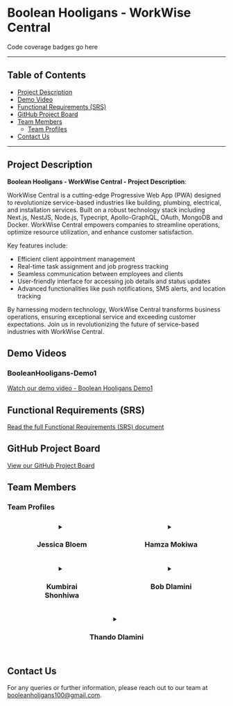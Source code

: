 # Boolean Hooligans - WorkWise Central

Code coverage badges go here

---

## Table of Contents
- [Project Description](#project-description)
- [Demo Video](#demo-video)
- [Functional Requirements (SRS)](#functional-requirements-srs)
- [GitHub Project Board](#github-project-board)
- [Team Members](#team-members)
  - [Team Profiles](#team-profiles)
- [Contact Us](#contact-us)

---

## Project Description

**Boolean Hooligans - WorkWise Central - Project Description**:

WorkWise Central is a cutting-edge Progressive Web App (PWA) designed to revolutionize service-based industries like building, plumbing, electrical, and installation services. Built on a robust technology stack including Next.js, NestJS, Node.js, Typecript, Apollo-GraphQL, OAuth, MongoDB and Docker. WorkWise Central empowers companies to streamline operations, optimize resource utilization, and enhance customer satisfaction.

Key features include:

- Efficient client appointment management
- Real-time task assignment and job progress tracking
- Seamless communication between employees and clients
- User-friendly interface for accessing job details and status updates
- Advanced functionalities like push notifications, SMS alerts, and location tracking

By harnessing modern technology, WorkWise Central transforms business operations, ensuring exceptional service and exceeding customer expectations. Join us in revolutionizing the future of service-based industries with WorkWise Central.

## Demo Videos
### BooleanHooligans-Demo1

[Watch our demo video - Boolean Hooligans Demo1](#)

## Functional Requirements (SRS)

[Read the full Functional Requirements (SRS) document](#)

## GitHub Project Board

[View our GitHub Project Board](#)

## Team Members

### Team Profiles

<div style="display: flex; justify-content: space-around; flex-wrap: wrap;">

  <details style="flex-basis: 30%; margin: 10px;">
    <summary style="text-align: center;"><h3>Jessica Bloem</h3></summary>
    <div style="display: flex; align-items: center;">
      <img src="res/img/team%20photos/Jess.jpg" alt="Jessica Bloem" width="100" height="100" style="margin-right: 15px;">
      <div>
        <p><strong>Project Manager, Business Analyst, System Architect and Integration Engineer</strong></p>
        <p>Jessica is a diligent and committed Computer Science student at the University of Pretoria. With experience working in programming languages including C++, Java, and Python, she possesses a strong foundation in software development. Her interests lie in backend development, API integration, and system design.</p>
        <p>
          <a href="https://www.linkedin.com/in/jessica-bloem-3628b6234/"><img src="https://img.shields.io/badge/LinkedIn-0077b5?style=for-the-badge&logo=linkedin&logoColor=white" alt="LinkedIn"></a>
          <a href="https://github.com/JessBloem"><img src="https://img.shields.io/badge/GitHub-333?style=for-the-badge&logo=github&logoColor=white" alt="GitHub"></a>
        </p>
      </div>
    </div>
  </details>

  <details style="flex-basis: 30%; margin: 10px;">
    <summary style="text-align: center;"><h3>Hamza Mokiwa</h3></summary>
    <div style="display: flex; align-items: center;">
      <img src="res/img/team%20photos/Hamza.jpg" alt="Hamza Mokiwa" width="100" height="100" style="margin-right: 15px;">
      <div>
        <p><strong>System Architect, DevOps, Integration, Services, and Testing Engineer</strong></p>
        <p>As a final-year Computer Science student, Hamza has a strong interest in backend development, Quality Assurance, and DevOps. As such, he has honed his skills in software testing and automation of various processes in the CI/CD pipeline, ensuring efficient and reliable software deployment.</p>
        <p>
          <a href="https://www.linkedin.com/in/hamza-mokiwa-0bb2002bb/"><img src="https://img.shields.io/badge/LinkedIn-0077b5?style=for-the-badge&logo=linkedin&logoColor=white" alt="LinkedIn"></a>
          <a href="https://github.com/Hamza-Mokiwa"><img src="https://img.shields.io/badge/GitHub-333?style=for-the-badge&logo=github&logoColor=white" alt="GitHub"></a>
        </p>
      </div>
    </div>
  </details>

  <details style="flex-basis: 30%; margin: 10px;">
    <summary style="text-align: center;"><h3>Kumbirai Shonhiwa</h3></summary>
    <div style="display: flex; align-items: center;">
      <img src="res/img/team%20photos/Kumbi.jpg" alt="Kumbirai Shonhiwa" width="100" height="100" style="margin-right: 15px;">
      <div>
        <p><strong>UX/UI Designer, Services, and Data Engineer</strong></p>
        <p>As a final-year Computer Science student at the University of Pretoria, Kumbi brings a wealth of experience and a diverse skill set to the table. With a strong foundation in Java, C++, and Python, he has honed his expertise in both frontend and backend development. His interests lie in database systems, cybersecurity, and AI. He is particularly passionate about frontend development and UI/UX design.</p>
        <p>
          <a href="https://www.linkedin.com/in/kumbirai-aris-9052462b7/"><img src="https://img.shields.io/badge/LinkedIn-0077b5?style=for-the-badge&logo=linkedin&logoColor=white" alt="LinkedIn"></a>
          <a href="https://github.com/KumbiraiShonhiwa"><img src="https://img.shields.io/badge/GitHub-333?style=for-the-badge&logo=github&logoColor=white" alt="GitHub"></a>
        </p>
      </div>
    </div>
  </details>

  <details style="flex-basis: 30%; margin: 10px;">
    <summary style="text-align: center;"><h3>Bob Dlamini</h3></summary>
    <div style="display: flex; align-items: center;">
      <img src="res/img/team%20photos/Bob.jpg" alt="Bob Dlamini" width="100" height="100" style="margin-right: 15px;">
      <div>
        <p><strong>UX Designer, UI, Services, and Testing Engineer</strong></p>
        <p>Bob is an adaptable web developer with a diverse skill set. With a background in teaching imperative programming in C++ to first-year students and hands-on experience in front-end development, he brings a unique blend of expertise to any team. He excels at solving complex problems and finding innovative solutions. His ability to analyze situations from multiple angles ensures efficient problem-solving. Bob seamlessly transitions between front-end and back-end development. He takes pride in his ability to learn quickly and solve problems efficiently.</p>
        <p>
          <a href="https://www.linkedin.com/in/siphelele-bob-dlamini-363327236"><img src="https://img.shields.io/badge/LinkedIn-0077b5?style=for-the-badge&logo=linkedin&logoColor=white" alt="LinkedIn"></a>
          <a href="https://github.com/CodeHermez"><img src="https://img.shields.io/badge/GitHub-333?style=for-the-badge&logo=github&logoColor=white" alt="GitHub"></a>
        </p>
      </div>
    </div>
  </details>

  <details style="flex-basis: 30%; margin: 10px;">
    <summary style="text-align: center;"><h3>Thando Dlamini</h3></summary>
    <div style="display: flex; align-items: center;">
      <img src="res/img/team%20photos/Thando.png" alt="Thando Dlamini" width="100" height="100" style="margin-right: 15px;">
      <div>
        <p><strong>DevOps, Integration, and Data Engineer</strong></p>
        <p>Thando is a motivated Computer Science student at the University of Pretoria, with a keen interest in cybersecurity, particularly penetration testing and network security. He is eager to utilize his technical skills in this exciting field. He also possesses a foundation in DevOps, testing, and backend development, making him a well-rounded team member ready to contribute to a dynamic team.</p>
        <p>
          <a href="https://www.linkedin.com/in/thando-lesego-dlamini-994383250/"><img src="https://img.shields.io/badge/LinkedIn-0077b5?style=for-the-badge&logo=linkedin&logoColor=white" alt="LinkedIn"></a>
          <a href="https://github.com/BlockchainDlamini"><img src="https://img.shields.io/badge/GitHub-333?style=for-the-badge&logo=github&logoColor=white" alt="GitHub"></a>
        </p>
      </div>
    </div>
  </details>
</div>

## Contact Us
For any queries or further information, please reach out to our team at [booleanholigans100@gmail.com](mailto:booleanholigans100@gmail.com).
